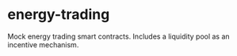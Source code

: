 # energy-trading
Mock energy trading smart contracts. Includes a liquidity pool as an incentive mechanism.
